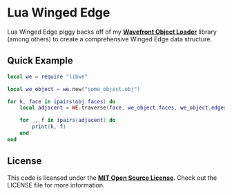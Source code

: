 Lua Winged Edge
==
Lua Winged Edge piggy backs off of my [**Wavefront Object Loader**][OBJ] library (among others) to create a comprehensive Winged Edge data structure.

Quick Example
--
```lua
local we = require "libwe"

local we_object = we.new("some_object.obj")

for k, face in ipairs(obj.faces) do
	local adjacent = WE.traverse(face, we_object.faces, we_object.edges)

	for _, f in ipairs(adjacent) do
		print(k, f)
	end
end
```

License
--
This code is licensed under the [**MIT Open Source License**][MIT]. Check out the LICENSE file for more information.

[OBJ]: https://github.com/karai17/Lua-obj-loader
[MIT]: http://www.opensource.org/licenses/mit-license.html
